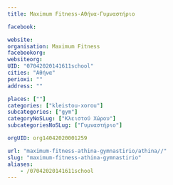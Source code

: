 ```yaml
---
title: Maximum Fitness-Αθήνα-Γυμναστήριο

facebook:

website:
organisation: Maximum Fitness
facebookorg:
websiteorg:
UID: "07042020141611school"
cities: "Αθήνα"
perioxi: ""
address: ""

places: [""]
categories: ["kleistou-xorou"]
subcategories: ["gym"]
categoryNoSLug: ["Κλειστού Χώρου"]
subcategoriesNoSLug: ["Γυμναστήριο"]

orgUID: org14042020001259

url: "maximum-fitness-athina-gymnastirio/athina//"
slug: "maximum-fitness-athina-gymnastirio"
aliases:
    - /07042020141611school
---
```






